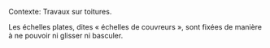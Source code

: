 Contexte: Travaux sur toitures.

Les échelles plates, dites « échelles de couvreurs », sont fixées de manière à ne pouvoir ni glisser ni basculer.